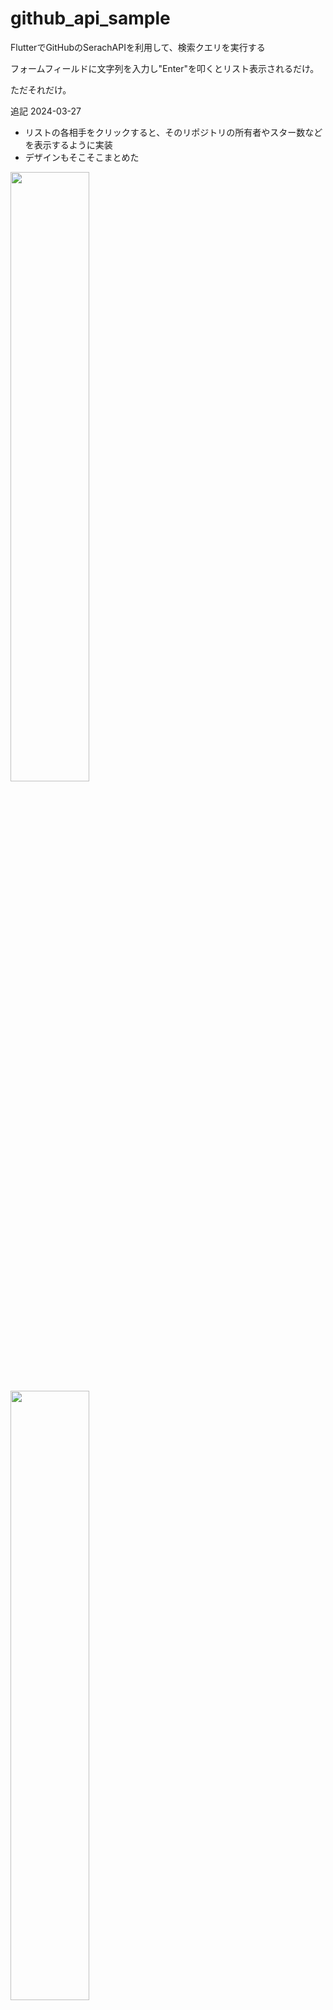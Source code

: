 # github_api_sample

FlutterでGitHubのSerachAPIを利用して、検索クエリを実行する

フォームフィールドに文字列を入力し"Enter"を叩くとリスト表示されるだけ。

ただそれだけ。

追記 2024-03-27
- リストの各相手をクリックすると、そのリポジトリの所有者やスター数などを表示するように実装
- デザインもそこそこまとめた

<img src="https://github.com/Haruki1090/GitHubAPI-Practice/assets/151597393/49df1f27-a828-4918-a61e-b5cbe71c8396" width="50%" />
<img src="https://github.com/Haruki1090/GitHubAPI-Practice/assets/151597393/09b5eea8-96a2-4117-8af1-9e4b7a523281" width="50%" />
